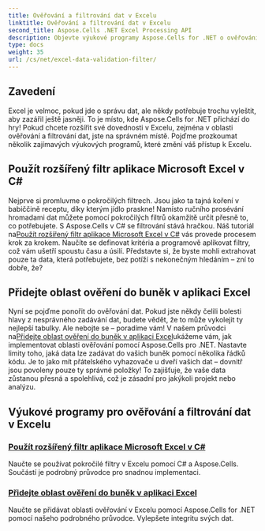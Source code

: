 ```yaml
---
title: Ověřování a filtrování dat v Excelu
linktitle: Ověřování a filtrování dat v Excelu
second_title: Aspose.Cells .NET Excel Processing API
description: Objevte výukové programy Aspose.Cells for .NET o ověřování dat v Excelu a filtrech – jednoduché průvodce pro zvýšení vaší produktivity.
type: docs
weight: 35
url: /cs/net/excel-data-validation-filter/
---
```

## Zavedení

Excel je velmoc, pokud jde o správu dat, ale někdy potřebuje trochu vyleštit, aby zazářil ještě jasněji. To je místo, kde Aspose.Cells for .NET přichází do hry! Pokud chcete rozšířit své dovednosti v Excelu, zejména v oblasti ověřování a filtrování dat, jste na správném místě. Pojďme prozkoumat několik zajímavých výukových programů, které změní váš přístup k Excelu.

## Použít rozšířený filtr aplikace Microsoft Excel v C#

 Nejprve si promluvme o pokročilých filtrech. Jsou jako ta tajná koření v babiččině receptu, díky kterým jídlo praskne! Namísto ručního prosévání hromadami dat můžete pomocí pokročilých filtrů okamžitě určit přesně to, co potřebujete. S Aspose.Cells v C# se filtrování stává hračkou. Náš tutoriál na[Použít rozšířený filtr aplikace Microsoft Excel v C#](./apply-advanced-filter-of-microsoft-excel-in-csharp/) vás provede procesem krok za krokem. Naučíte se definovat kritéria a programově aplikovat filtry, což vám ušetří spoustu času a úsilí. Představte si, že byste mohli extrahovat pouze ta data, která potřebujete, bez potíží s nekonečným hledáním – zní to dobře, že?

## Přidejte oblast ověření do buněk v aplikaci Excel

 Nyní se pojďme ponořit do ověřování dat. Pokud jste někdy čelili bolesti hlavy z nesprávného zadávání dat, budete vědět, že to může vykolejit ty nejlepší tabulky. Ale nebojte se – poradíme vám! V našem průvodci na[Přidejte oblast ověření do buněk v aplikaci Excel]()ukážeme vám, jak implementovat oblasti ověřování pomocí Aspose.Cells pro .NET. Nastavte limity toho, jaká data lze zadávat do vašich buněk pomocí několika řádků kódu. Je to jako mít přátelského vyhazovače u dveří vašich dat – dovnitř jsou povoleny pouze ty správné položky! To zajišťuje, že vaše data zůstanou přesná a spolehlivá, což je zásadní pro jakýkoli projekt nebo analýzu.

## Výukové programy pro ověřování a filtrování dat v Excelu
### [Použít rozšířený filtr aplikace Microsoft Excel v C#](./apply-advanced-filter-of-microsoft-excel-in-csharp/)
Naučte se používat pokročilé filtry v Excelu pomocí C# a Aspose.Cells. Součástí je podrobný průvodce pro snadnou implementaci.
### [Přidejte oblast ověření do buněk v aplikaci Excel](./add-validation-area-to-cells-in-excel/)
Naučte se přidávat oblasti ověřování v Excelu pomocí Aspose.Cells for .NET pomocí našeho podrobného průvodce. Vylepšete integritu svých dat.